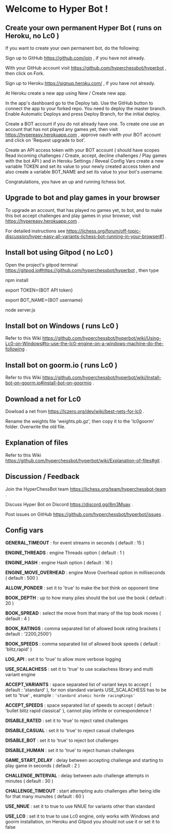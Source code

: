 # Welcome to Hyper Bot !
## Create your own permanent Hyper Bot ( runs on Heroku, no Lc0 )
If you want to create your own permanent bot, do the following:  
  
Sign up to GitHub https://github.com/join , if you have not already.  
  
With your GitHub account visit https://github.com/hyperchessbot/hyperbot , then click on Fork.  
  
Sign up to Heroku https://signup.heroku.com/ , if you have not already.  
  
At Heroku create a new app using New / Create new app.  
  
In the app's dashboard go to the Deploy tab. Use the GitHub button to connect the app to your forked repo. You need to deploy the master branch. Enable Automatic Deploys and press Deploy Branch, for the initial deploy.  
  
Create a BOT account if you do not already have one. To create one use an account that has not played any games yet, then visit https://hypereasy.herokuapp.com , approve oauth with your BOT account and click on 'Request upgrade to bot'.  
  
Create an API access token with your BOT account ( should have scopes Read incoming challenges / Create, accept, decline challenges / Play games with the bot API ) and in Heroku Settings / Reveal Config Vars create a new variable TOKEN and set its value to your newly created access token and also create a variable BOT_NAME and set its value to your bot's username.  
  
Congratulations, you have an up and running lichess bot.
## Upgrade to bot and play games in your browser
To upgrade an account, that has played no games yet, to bot, and to make this bot accept challenges and play games in your browser, visit https://hypereasy.herokuapp.com .  
  
For detailed instructions see https://lichess.org/forum/off-topic-discussion/hyper-easy-all-variants-lichess-bot-running-in-your-browser#1 .
## Install bot using Gitpod ( no Lc0 )
Open the project's gitpod terminal https://gitpod.io#https://github.com/hyperchessbot/hyperbot , then type  
  
npm install  
  
export TOKEN={BOT API token}  
  
export BOT_NAME={BOT username}  
  
node server.js
## Install bot on Windows ( runs Lc0 )
Refer to this Wiki https://github.com/hyperchessbot/hyperbot/wiki/Using-Lc0-on-Windows#to-use-the-lc0-engine-on-a-windows-machine-do-the-following .
## Install bot on goorm.io ( runs Lc0 )
Refer to this Wiki https://github.com/hyperchessbot/hyperbot/wiki/Install-bot-on-goorm.io#install-bot-on-goormio .
## Download a net for Lc0
Dowload a net from https://lczero.org/dev/wiki/best-nets-for-lc0 .  
  
Rename the weights file 'weights.pb.gz', then copy it to the 'lc0goorm' folder. Overwrite the old file.
## Explanation of files
Refer to this Wiki https://github.com/hyperchessbot/hyperbot/wiki/Explanation-of-files#git .
## Discussion / Feedback
Join the HyperChessBot team https://lichess.org/team/hyperchessbot-team .  
  
Discuss Hyper Bot on Discord https://discord.gg/8m3Muay .  
  
Post issues on GitHub https://github.com/hyperchessbot/hyperbot/issues .
## Config vars
**GENERAL_TIMEOUT** : for event streams in seconds ( default : 15 )  
  
**ENGINE_THREADS** : engine Threads option ( default : 1 )  
  
**ENGINE_HASH** : engine Hash option ( default : 16 )  
  
**ENGINE_MOVE_OVERHEAD** : engine Move Overhead option in milliseconds ( default : 500 )  
  
**ALLOW_PONDER** : set it to 'true' to make the bot think on opponent time  
  
**BOOK_DEPTH** : up to how many plies should the bot use the book ( default : 20 )  
  
**BOOK_SPREAD** : select the move from that many of the top book moves ( default : 4 )  
  
**BOOK_RATINGS** : comma separated list of allowed book rating brackets ( default : '2200,2500')  
  
**BOOK_SPEEDS** : comma separated list of allowed book speeds ( default : 'blitz,rapid' )  
  
**LOG_API** : set it to 'true' to allow more verbose logging  
  
**USE_SCALACHESS** : set it to 'true' to use scalachess library and multi variant engine  
  
**ACCEPT_VARIANTS** : space separated list of variant keys to accept ( default : 'standard' ), for non standard variants USE_SCALACHESS has to be set to 'true' , example : `'standard atomic horde racingKings'`  
  
**ACCEPT_SPEEDS** : space separated list of speeds to accept ( default : 'bullet blitz rapid classical' ), cannot play infinite or correspondence !  
  
**DISABLE_RATED** : set it to 'true' to reject rated challenges  
  
**DISABLE_CASUAL** : set it to 'true' to reject casual challenges  
  
**DISABLE_BOT** : set it to 'true' to reject bot challenges  
  
**DISABLE_HUMAN** : set it to 'true' to reject human challenges  
  
**GAME_START_DELAY** : delay between accepting challenge and starting to play game in seconds ( default : 2 )  
  
**CHALLENGE_INTERVAL** : delay between auto challenge attempts in minutes ( default : 30 )  
  
**CHALLENGE_TIMEOUT** : start attempting auto challenges after being idle for that many munutes ( default : 60 )  
  
**USE_NNUE** : set it to true to use NNUE for variants other than standard  
  
**USE_LC0** : set it to true to use Lc0 engine, only works with Windows and goorm installation, on Heroku and Gitpod you should not use it or set it to false